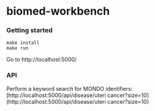 # biomed-workbench

### Getting started

```
make install
make run
```
Go to http://localhost:5000/


### API

Perform a keyword search for MONDO identifiers:
[http://localhost:5000/api/disease/uteri cancer?size=10](http://localhost:5000/api/disease/uteri cancer?size=10)
